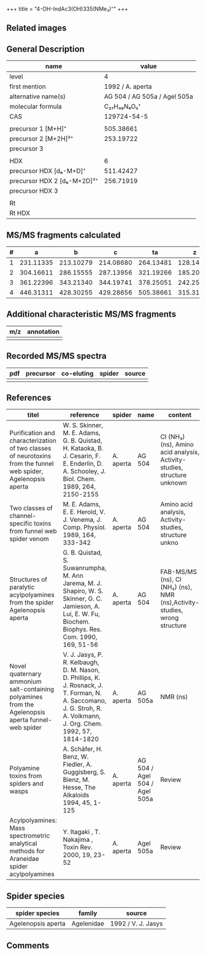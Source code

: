+++
title = "4-OH-IndAc3(OH)335(NMe₃)⁺"
+++

## Related images

## General Description

| name                        | value                        |
|-----------------------------|------------------------------|
| level                       | 4                            |
| first mention               | 1992 / A. aperta             |
| alternative name(s)         | AG 504 / AG 505a / Agel 505a |
| molecular formula           | C₂₇H₄₉N₆O₃⁺                  |
| CAS                         | 129724-54-5                  |
|                             |                              |
| precursor 1 [M+H]⁺          | 505.38661                    |
| precursor 2 [M+2H]²⁺        | 253.19722                    |
| precursor 3                 |                              |
|                             |                              |
| HDX                         | 6                            |
| precursor HDX   [d₆-M+D]⁺   | 511.42427                    |
| precursor HDX 2 [d₆-M+2D]²⁺ | 256.71919                    |
| precursor HDX 3             |                              |
|                             |                              |
| Rt                          |                              |
| Rt HDX                      |                              |

## MS/MS fragments calculated

| # | a         | b         | c         | ta        | z         | y         | tz        |
|---|-----------|-----------|-----------|-----------|-----------|-----------|-----------|
| 1 | 231.11335 | 213.10279 | 214.08680 | 264.13481 | 128.14393 | 111.11738 | 146.17830 |
| 2 | 304.16611 | 286.15555 | 287.13956 | 321.19266 | 185.20178 | 167.16740 | 203.23615 |
| 3 | 361.22396 | 343.21340 | 344.19741 | 378.25051 | 242.25963 | 223.21743 | 276.28891 |
| 4 | 446.31311 | 428.30255 | 429.28656 | 505.38661 | 315.31239 | 295.26236 | 333.34676 |

## Additional characteristic MS/MS fragments

| m/z       | annotation |
|-----------|------------|
|           |            |

## Recorded MS/MS spectra

| pdf | precursor | co-eluting | spider    | source                              |
|-----|-----------|------------|-----------|-------------------------------------|
|     |           |            |           |                                     |

## References

| titel                                                                                                          | reference                                                                                                                                                           | spider    | name                          | content                                                                   | link                                                                        |
|----------------------------------------------------------------------------------------------------------------|---------------------------------------------------------------------------------------------------------------------------------------------------------------------|-----------|-------------------------------|---------------------------------------------------------------------------|-----------------------------------------------------------------------------|
| Purification and characterization of two classes of neurotoxins from the funnel web spider, Agelenopsis aperta | W. S. Skinner, M. E. Adams, G. B. Quistad, H. Kataoka, B. J. Cesarin, F. E. Enderlin, D. A. Schooley, J. Biol. Chem. 1989, 264, 2150-2155                           | A. aperta | AG 504                        | CI (NH₃) (ns), Amino acid analysis, Activity-studies, structure unknown   | [Link](http://www.jbc.org/content/264/4/2150)                               |
| Two classes of channel-specific toxins from funnel web spider venom                                            | M. E. Adams, E. E. Herold, V. J. Venema, J. Comp. Physiol. 1989, 164, 333-342                                                                                       | A. aperta | AG 504                        | Amino acid analysis, Activity-studies, structure unkno                    | [Link](https://link.springer.com/article/10.1007/BF00612993)                |
| Structures of paralytic acylpolyamines from the spider Agelenopsis aperta                                      | G. B. Quistad, S. Suwanrumpha, M. Ann Jarema, M. J. Shapiro, W. S. Skinner, G. C. Jamieson, A. Lui, E. W. Fu, Biochem. Biophys. Res. Com. 1990, 169, 51-56          | A. aperta | AG 504                        | FAB-MS/MS (ns), CI (NH₃) (ns), NMR (ns),Activity-studies, wrong structure | [Link](https://www.sciencedirect.com/science/article/pii/0006291X9091431Q)  |
| Novel quaternary ammonium salt-containing polyamines from the Agelenopsis aperta funnel-web spider             | V. J. Jasys, P. R. Kelbaugh, D. M. Nason, D. Phillips, K. J. Rosnack, J. T. Forman, N. A. Saccomano, J. G. Stroh, R. A. Volkmann, J. Org. Chem. 1992, 57, 1814-1820 | A. aperta | AG 505a                       | NMR (ns)                                                                  | [Link](https://pubs.acs.org/doi/abs/10.1021/jo00032a039)                    |
| Polyamine toxins from spiders and wasps                                                                        | A. Schäfer, H. Benz, W. Fiedler, A. Guggisberg, S. Bienz, M. Hesse, The Alkaloids 1994, 45, 1-125                                                                   | A. aperta | AG 504 / Agel 504 / Agel 505a | Review                                                                    | [Link](https://www.sciencedirect.com/science/article/pii/S009995980860276X) |
| Acylpolyamines: Mass spectrometric analytical methods for Araneidae spider acylpolyamines                      | Y. Itagaki , T. Nakajima , Toxin Rev. 2000, 19, 23-52                                                                                                               | A. aperta | Agel 505a                     | Review                                                                    | [Link](https://www.tandfonline.com/doi/abs/10.1081/TXR-100100314)           | 

## Spider species

| spider species     | family     | source             |
|--------------------|------------|--------------------|
| Agelenopsis aperta | Agelenidae | 1992 / V. J. Jasys |

## Comments